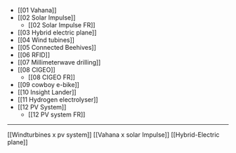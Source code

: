 - [[01 Vahana]]
- [[02 Solar Impulse]]
	- [[02 Solar Impulse FR]]
- [[03 Hybrid electric plane]]
- [[04 Wind tubines]] 
- [[05 Connected Beehives]]
- [[06 RFID]]
- [[07 Millimeterwave drilling]]
- [[08 CIGEO]]
	- [[08 CIGEO FR]]
- [[09 cowboy e-bike]]
- [[10 Insight Lander]]
- [[11 Hydrogen electrolyser]]
- [[12 PV System]]
	- [[12 PV system FR]]


---
[[Windturbines x pv system]]
[[Vahana x solar Impulse]]
[[Hybrid-Electric plane]]